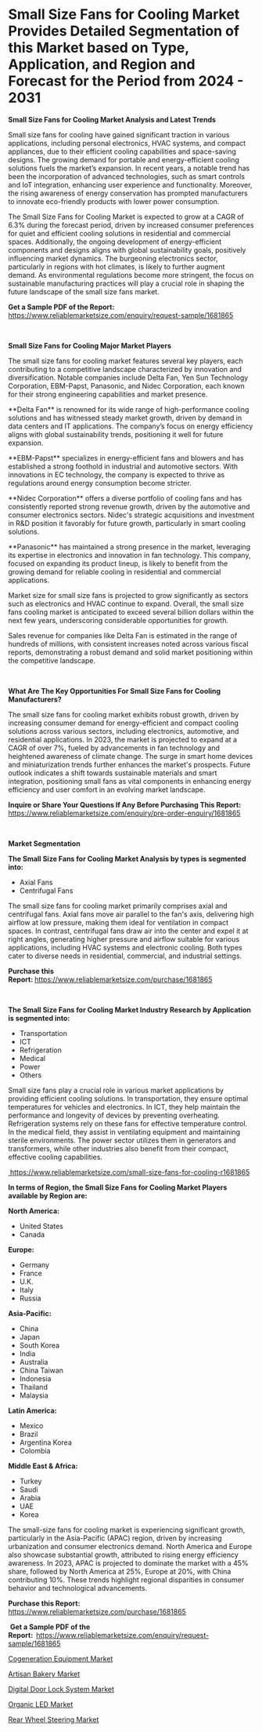 <p><h1>Small Size Fans for Cooling Market Provides Detailed Segmentation of this Market based on Type, Application, and Region and Forecast for the Period from 2024 - 2031</h1></p><p><strong>Small Size Fans for Cooling Market Analysis and Latest Trends</strong></p>
<p><p>Small size fans for cooling have gained significant traction in various applications, including personal electronics, HVAC systems, and compact appliances, due to their efficient cooling capabilities and space-saving designs. The growing demand for portable and energy-efficient cooling solutions fuels the market’s expansion. In recent years, a notable trend has been the incorporation of advanced technologies, such as smart controls and IoT integration, enhancing user experience and functionality. Moreover, the rising awareness of energy conservation has prompted manufacturers to innovate eco-friendly products with lower power consumption.</p><p>The Small Size Fans for Cooling Market is expected to grow at a CAGR of 6.3% during the forecast period, driven by increased consumer preferences for quiet and efficient cooling solutions in residential and commercial spaces. Additionally, the ongoing development of energy-efficient components and designs aligns with global sustainability goals, positively influencing market dynamics. The burgeoning electronics sector, particularly in regions with hot climates, is likely to further augment demand. As environmental regulations become more stringent, the focus on sustainable manufacturing practices will play a crucial role in shaping the future landscape of the small size fans market.</p></p>
<p><strong>Get a Sample PDF of the Report:&nbsp;</strong> <a href="https://www.reliablemarketsize.com/enquiry/request-sample/1681865?utm_campaign=1833&utm_medium=2&utm_source=Github&utm_content=ia&utm_term=16122024&utm_id=small-size-fans-for-cooling">https://www.reliablemarketsize.com/enquiry/request-sample/1681865</a></p>
<p>&nbsp;</p>
<p><strong>Small Size Fans for Cooling Major Market Players</strong></p>
<p><p>The small size fans for cooling market features several key players, each contributing to a competitive landscape characterized by innovation and diversification. Notable companies include Delta Fan, Yen Sun Technology Corporation, EBM-Papst, Panasonic, and Nidec Corporation, each known for their strong engineering capabilities and market presence.</p><p>**Delta Fan** is renowned for its wide range of high-performance cooling solutions and has witnessed steady market growth, driven by demand in data centers and IT applications. The company’s focus on energy efficiency aligns with global sustainability trends, positioning it well for future expansion.</p><p>**EBM-Papst** specializes in energy-efficient fans and blowers and has established a strong foothold in industrial and automotive sectors. With innovations in EC technology, the company is expected to thrive as regulations around energy consumption become stricter.</p><p>**Nidec Corporation** offers a diverse portfolio of cooling fans and has consistently reported strong revenue growth, driven by the automotive and consumer electronics sectors. Nidec's strategic acquisitions and investment in R&D position it favorably for future growth, particularly in smart cooling solutions.</p><p>**Panasonic** has maintained a strong presence in the market, leveraging its expertise in electronics and innovation in fan technology. This company, focused on expanding its product lineup, is likely to benefit from the growing demand for reliable cooling in residential and commercial applications.</p><p>Market size for small size fans is projected to grow significantly as sectors such as electronics and HVAC continue to expand. Overall, the small size fans cooling market is anticipated to exceed several billion dollars within the next few years, underscoring considerable opportunities for growth.</p><p>Sales revenue for companies like Delta Fan is estimated in the range of hundreds of millions, with consistent increases noted across various fiscal reports, demonstrating a robust demand and solid market positioning within the competitive landscape.</p></p>
<p>&nbsp;</p>
<p><strong>What Are The Key Opportunities For Small Size Fans for Cooling Manufacturers?</strong></p>
<p><p>The small size fans for cooling market exhibits robust growth, driven by increasing consumer demand for energy-efficient and compact cooling solutions across various sectors, including electronics, automotive, and residential applications. In 2023, the market is projected to expand at a CAGR of over 7%, fueled by advancements in fan technology and heightened awareness of climate change. The surge in smart home devices and miniaturization trends further enhances the market's prospects. Future outlook indicates a shift towards sustainable materials and smart integration, positioning small fans as vital components in enhancing energy efficiency and user comfort in an evolving market landscape.</p></p>
<p><strong>Inquire or Share Your Questions If Any Before Purchasing This Report:</strong> <a href="https://www.reliablemarketsize.com/enquiry/pre-order-enquiry/1681865?utm_campaign=1833&utm_medium=2&utm_source=Github&utm_content=ia&utm_term=16122024&utm_id=small-size-fans-for-cooling">https://www.reliablemarketsize.com/enquiry/pre-order-enquiry/1681865</a></p>
<p>&nbsp;</p>
<p><strong>Market Segmentation</strong></p>
<p><strong>The Small Size Fans for Cooling Market Analysis by types is segmented into:</strong></p>
<p><ul><li>Axial Fans</li><li>Centrifugal Fans</li></ul></p>
<p><p>The small size fans for cooling market primarily comprises axial and centrifugal fans. Axial fans move air parallel to the fan's axis, delivering high airflow at low pressure, making them ideal for ventilation in compact spaces. In contrast, centrifugal fans draw air into the center and expel it at right angles, generating higher pressure and airflow suitable for various applications, including HVAC systems and electronic cooling. Both types cater to diverse needs in residential, commercial, and industrial settings.</p></p>
<p><strong>Purchase this Report:&nbsp;</strong><a href="https://www.reliablemarketsize.com/purchase/1681865?utm_campaign=1833&utm_medium=2&utm_source=Github&utm_content=ia&utm_term=16122024&utm_id=small-size-fans-for-cooling">https://www.reliablemarketsize.com/purchase/1681865</a></p>
<p>&nbsp;</p>
<p><strong>The Small Size Fans for Cooling Market Industry Research by Application is segmented into:</strong></p>
<p><ul><li>Transportation</li><li>ICT</li><li>Refrigeration</li><li>Medical</li><li>Power</li><li>Others</li></ul></p>
<p><p>Small size fans play a crucial role in various market applications by providing efficient cooling solutions. In transportation, they ensure optimal temperatures for vehicles and electronics. In ICT, they help maintain the performance and longevity of devices by preventing overheating. Refrigeration systems rely on these fans for effective temperature control. In the medical field, they assist in ventilating equipment and maintaining sterile environments. The power sector utilizes them in generators and transformers, while other industries also benefit from their compact, effective cooling capabilities.</p></p>
<p><a href="https://www.reliablemarketsize.com/small-size-fans-for-cooling-r1681865?utm_campaign=1833&utm_medium=2&utm_source=Github&utm_content=ia&utm_term=16122024&utm_id=small-size-fans-for-cooling">&nbsp;https://www.reliablemarketsize.com/small-size-fans-for-cooling-r1681865</a></p>
<p><strong>In terms of Region, the Small Size Fans for Cooling Market Players available by Region are:</strong></p>
<p>
    <p> <strong> North America: </strong>
        <ul>
            <li>United States</li>
            <li>Canada</li>
        </ul>
        </p> 
    <p> <strong> Europe: </strong>
        <ul>
            <li>Germany</li>
            <li>France</li>
            <li>U.K.</li>
            <li>Italy</li>
            <li>Russia</li>
        </ul>
        </p> 
    <p> <strong> Asia-Pacific: </strong>
        <ul>
            <li>China</li>
            <li>Japan</li>
            <li>South Korea</li>
            <li>India</li>
            <li>Australia</li>
            <li>China Taiwan</li>
            <li>Indonesia</li>
            <li>Thailand</li>
            <li>Malaysia</li>
        </ul>
        </p> 
    <p> <strong> Latin America: </strong>
        <ul>
            <li>Mexico</li>
            <li>Brazil</li>
            <li>Argentina Korea</li>
            <li>Colombia</li>
        </ul>
        </p> 
    <p> <strong> Middle East & Africa: </strong>
        <ul>
            <li>Turkey</li>
            <li>Saudi</li>
            <li>Arabia</li>
            <li>UAE</li>
            <li>Korea</li>
        </ul>
    </p>
    </p>
<p><p>The small-size fans for cooling market is experiencing significant growth, particularly in the Asia-Pacific (APAC) region, driven by increasing urbanization and consumer electronics demand. North America and Europe also showcase substantial growth, attributed to rising energy efficiency awareness. In 2023, APAC is projected to dominate the market with a 45% share, followed by North America at 25%, Europe at 20%, with China contributing 10%. These trends highlight regional disparities in consumer behavior and technological advancements.</p></p>
<p><strong>Purchase this Report: </strong><a href="https://www.reliablemarketsize.com/purchase/1681865?utm_campaign=1833&utm_medium=2&utm_source=Github&utm_content=ia&utm_term=16122024&utm_id=small-size-fans-for-cooling">https://www.reliablemarketsize.com/purchase/1681865</a></p>
<p>&nbsp;<strong>Get a Sample PDF of the Report:&nbsp;&nbsp;</strong><a href="https://www.reliablemarketsize.com/enquiry/request-sample/1681865?utm_campaign=1833&utm_medium=2&utm_source=Github&utm_content=ia&utm_term=16122024&utm_id=small-size-fans-for-cooling">https://www.reliablemarketsize.com/enquiry/request-sample/1681865</a></p>
<p><strong></strong></p>
<p><p><a href="https://www.linkedin.com/pulse/cogeneration-equipment-market-size-insights-types-share-iomce?utm_campaign=1833&utm_medium=2&utm_source=Github&utm_content=ia&utm_term=16122024&utm_id=small-size-fans-for-cooling">Cogeneration Equipment Market</a></p><p><a href="https://www.linkedin.com/pulse/artisan-bakery-market-size-share-analysis-2024-2031-segmentation-dmjmc?utm_campaign=1833&utm_medium=2&utm_source=Github&utm_content=ia&utm_term=16122024&utm_id=small-size-fans-for-cooling">Artisan Bakery Market</a></p><p><a href="https://www.linkedin.com/pulse/detailed-market-study-global-digital-door-lock-system-industry-zzvyf?utm_campaign=1833&utm_medium=2&utm_source=Github&utm_content=ia&utm_term=16122024&utm_id=small-size-fans-for-cooling">Digital Door Lock System Market</a></p><p><a href="https://www.linkedin.com/pulse/organic-led-market-trends-drivers-whats-propelling-135-cagr-kqnyf?utm_campaign=1833&utm_medium=2&utm_source=Github&utm_content=ia&utm_term=16122024&utm_id=small-size-fans-for-cooling">Organic LED Market</a></p><p><a href="https://github.com/FassouRP/Market-Research-Report-List-6/blob/main/rear-wheel-steering-market.md?utm_campaign=1833&utm_medium=2&utm_source=Github&utm_content=ia&utm_term=16122024&utm_id=small-size-fans-for-cooling">Rear Wheel Steering Market</a></p></p>